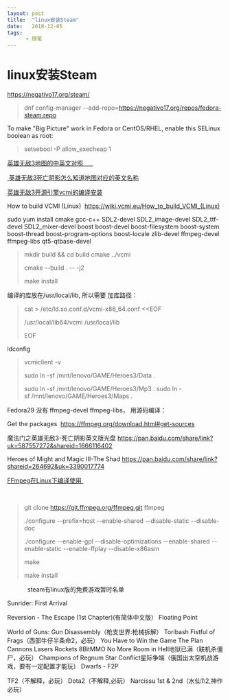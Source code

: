 ```yaml
---
layout: post
title:  "linux安装Steam"
date:   2018-12-05
tags:
      - 随笔
---
```


# linux安装Steam


<https://negativo17.org/steam/>



> dnf config-manager
> \--add-repo=https://negativo17.org/repos/fedora-steam.repo

To make "Big Picture" work in Fedora or CentOS/RHEL, enable this SELinux
boolean as root:

> setsebool -P allow_execheap 1

[英雄无敌3地图的中英文对照      
](https://www.cnblogs.com/findumars/p/4733534.html)

[ 英雄无敌3死亡阴影怎么知道地图对应的英文名称](https://www.cnblogs.com/findumars/p/4733534.html)

[英雄无敌3开源引擎vcmi的编译安装](https://www.cnblogs.com/findumars/p/6275440.html)

How to build VCMI
(Linux)  <https://wiki.vcmi.eu/How_to_build_VCMI_(Linux)>

sudo yum install cmake gcc-c++ SDL2-devel SDL2_image-devel
SDL2_ttf-devel SDL2_mixer-devel boost boost-devel boost-filesystem
boost-system boost-thread boost-program-options boost-locale zlib-devel
ffmpeg-devel ffmpeg-libs qt5-qtbase-devel

> mkdir build && cd build cmake ../vcmi
>
> cmake \--build . \-- -j2
>
> make install

编译的库放在/usr/local/lib, 所以需要 加库路径：

> cat \> /etc/ld.so.conf.d/vcmi-x86_64.conf \<\<EOF
>
> /usr/local/lib64/vcmi
> /usr/local/lib
> 
> EOF

ldconfig



> vcmiclient -v
>
> sudo ln -sf /mnt/lenovo/GAME/Heroes3/Data .
>
> sudo ln -sf /mnt/lenovo/GAME/Heroes3/Mp3 .
> sudo ln -sf /mnt/lenovo/GAME/Heroes3/Maps .
> 
> 

Fedora29 没有 ffmpeg-devel ffmpeg-libs， 用源码编译：

Get the packages  <https://ffmpeg.org/download.html#get-sources>

魔法门之英雄无敌3-死亡阴影英文版光盘 <https://pan.baidu.com/share/link?uk=587557272&shareid=1666116402>

Heroes of Might and Magic III-The Shad
<https://pan.baidu.com/share/link?shareid=264692&uk=3390017774>



[FFmpeg在Linux下编译使用 ](https://www.cnblogs.com/CoderTian/p/6655568.html)

 

> git clone https://git.ffmpeg.org/ffmpeg.git ffmpeg
>
> 
>
> ./configure
> \--prefix=host \--enable-shared \--disable-static \--disable-doc
>
> ./configure \--enable-gpl \--disable-optimizations \--enable-shared \--enable-static \--enable-ffplay \--disable-x86asm
>
> make
>
> make install



            steam有linux版的免费游戏暂时名单

Sunrider: First Arrival

Reversion - The Escape (1st Chapter)(有简体中文版）
Floating Point

World of Guns: Gun Disassembly（枪支世界:枪械拆解）
Toribash
Fistful of Frags（西部牛仔半条命2，必玩）
You Have to Win the Game
The Plan
Cannons Lasers Rockets
8BitMMO
No More Room in Hell地狱已满（联机杀僵尸，必玩）
Champions of Regnum
Star Conflict星际争端（俄国出太空机战游戏，要有一定配置才能玩）
Dwarfs - F2P

TF2（不解释，必玩）
Dota2（不解释,必玩）
Narcissu 1st & 2nd（水仙1\\2,神作必玩）
            

